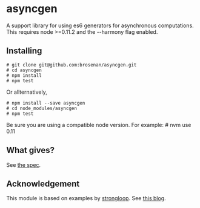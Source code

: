 asyncgen
========

A support library for using es6 generators for asynchronous computations. This requires node >=0.11.2 and the --harmony flag enabled.


Installing
----------
    # git clone git@github.com:brosenan/asyncgen.git
    # cd asyncgen
    # npm install
    # npm test

Or allternatively,

    # npm install --save asyncgen
    # cd node_modules/asyncgen
    # npm test

Be sure you are using a compatible node version.  For example:
    # nvm use 0.11

What gives?
-----------
See [the spec](https://github.com/brosenan/asyncgen/blob/master/spec.md).

Acknowledgement
---------------
This  module is based on examples by [strongloop](https://github.com/strongloop/example-generators).  See [this blog](http://strongloop.com/strongblog/how-to-generators-node-js-yield-use-cases/).
